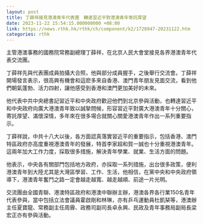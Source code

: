 ```yaml
---
layout: post
title: 丁薛祥接見港澳青年代表團　轉達習近平對港澳青年寄託厚望
date: 2023-11-22 15:54:15.000000000 +08:00
link: https://news.rthk.hk/rthk/ch/component/k2/1728947-20231122.htm
categories: rthk
---
```


主管港澳事務的國務院常務副總理丁薛祥，在北京人民大會堂接見各界港澳青年代表交流團。

丁薛祥先與代表團成員拍攝大合照，他與部分成員握手，之後舉行交流會。丁薛祥開場發言表示，很高興有機會和這麽多來自香港、澳門青年朋友見面交流，看到他們朝氣蓬勃、活力四射，讓他感受到香港和澳門更加美好的未來。

他代表中共中央總書記習近平和中央政府歡迎他們到北京參與活動，也轉達習近平和中央政府向廣大港澳青年致以誠摯問候，形容習近平對廣大港澳青年十分關心，寄託厚望、滿懷深情，多年來在很多場合就關心關愛港澳青年作出一系列重要指示。

丁薛祥說，中共十八大以後，各方面認真落實習近平的重要指示，包括香港、澳門特區政府亦高度重視港澳青年的發展，特首李家超和賀一誠也十分重視港澳青年。這兩年加大工作力度，採取很多措施，解決青年學業、就業、生活方面的問題。

他表示，中央各有關部門包括地方政府，亦採取一系列措施，出台很多政策，便利港澳青年到大陸尤其是大灣區學習、工作、生活，他相信，在黨中央和中央政府領導下，港澳青年奮鬥之路一定會越走越寬、越走越順、前途一片光明。

交流團由全國青聯、港澳特區政府和港澳中聯辦主辦，港澳各界各行業150名青年代表參與，當中包括立法會議員霍啟剛和林琳，亦有乒乓運動員杜凱琹等，港澳辦主任夏寶龍、常務副主任周霽、政務司副司長卓永興、民政及青年事務局副局長梁宏正亦有參與活動。
